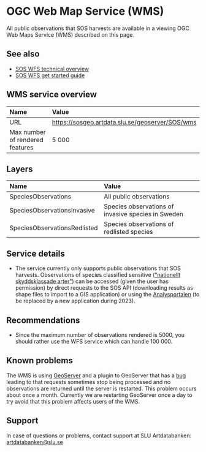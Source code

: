 # OGC Web Map Service (WMS)
All public observations that SOS harvests are available in a viewing OGC Web Maps Service (WMS) described on this page. 

## See also
- [SOS WFS technical overview](WfsService.md)
- [SOS WFS get started guide](WfsServiceGetStarted.md)


## WMS service overview
| Name  	| Value 	|
|:---	|:---	|
| URL | https://sosgeo.artdata.slu.se/geoserver/SOS/wms |
| Max number of rendered features | 5 000 |

## Layers
| Name  	| Value 	|
|:---	|:---	|
| SpeciesObservations | All public observations |
| SpeciesObservationsInvasive | Species observations of invasive species in Sweden |
| SpeciesObservationsRedlisted | Species observations of redlisted species |

## Service details
- The service currently only supports public observations that SOS harvests. Observations of species classified sensitive (["nationellt skyddsklassade arter"](https://www.artdatabanken.se/var-verksamhet/fynddata/skyddsklassade-arter/)) can be accessed (given the user has permission) by direct requests to the SOS API (downloading results as shape files to import to a GIS application) or using the [Analysportalen](https://www.analysisportal.se/) (to be replaced by a new application during 2023).

## Recommendations
- Since the maximum number of observations rendered is 5000, you should rather use the WFS service which can handle 100 000.

## Known problems
The WMS is using [GeoServer](https://geoserver.org/) and a plugin to GeoServer that has a [bug](https://github.com/ngageoint/elasticgeo/issues/122) leading to that requests sometimes stop being processed and no observations are returned until the server is restarted. This problem occurs about once a month. Currently we are restarting GeoServer once a day to try avoid that this problem affects users of the WMS.

## Support
In case of questions or problems, contact support at SLU Artdatabanken: artdatabanken@slu.se
